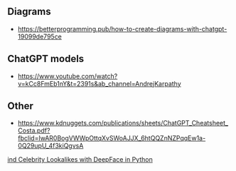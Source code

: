 ## Diagrams
- https://betterprogramming.pub/how-to-create-diagrams-with-chatgpt-19099de795ce

## ChatGPT models
- https://www.youtube.com/watch?v=kCc8FmEb1nY&t=2391s&ab_channel=AndrejKarpathy

## Other
- https://www.kdnuggets.com/publications/sheets/ChatGPT_Cheatsheet_Costa.pdf?fbclid=IwAR0BogVWWpOttqXvSWoAJJX_6htQQZnNZPqqEw1a-0Q29upU_4f3kiQgvsA


[ind Celebrity Lookalikes with DeepFace in Python](https://www.youtube.com/watch?v=EdPEUkyfM8g&ab_channel=NeuralNine)




